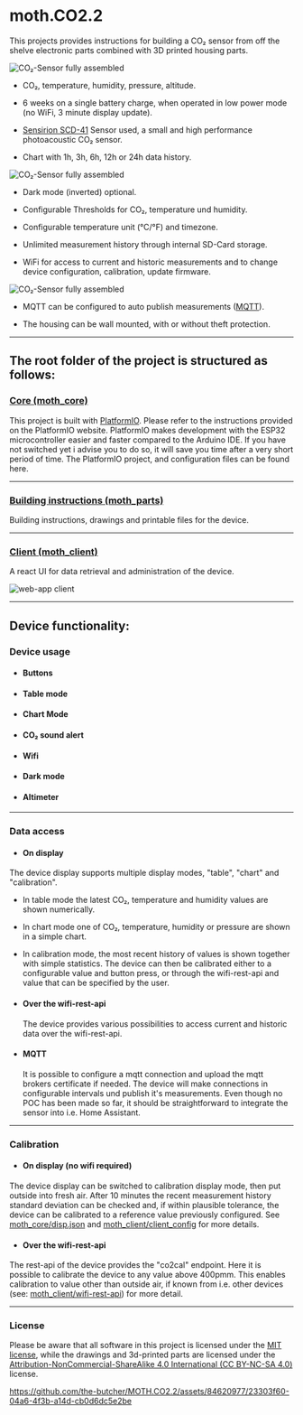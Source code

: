# moth.CO2.2

This projects provides instructions for building a CO₂ sensor from off the shelve electronic parts combined with 3D printed housing parts.

![CO₂-Sensor fully assembled](/images/sensor01_800.jpg?raw=true)

- CO₂, temperature, humidity, pressure, altitude.

- 6 weeks on a single battery charge, when operated in low power mode (no WiFi, 3 minute display update).

- [Sensirion SCD-41](https://www.adafruit.com/product/5190) Sensor used, a small and high performance photoacoustic CO₂ sensor.

- Chart with 1h, 3h, 6h, 12h or 24h data history.

![CO₂-Sensor fully assembled](/images/sensor03_800.jpg?raw=true)

- Dark mode (inverted) optional.

- Configurable Thresholds for CO₂, temperature und humidity.

- Configurable temperature unit (°C/°F) and timezone.

- Unlimited measurement history through internal SD-Card storage.

- WiFi for access to current and historic measurements and to change device configuration, calibration, update firmware.

![CO₂-Sensor fully assembled](/images/sensor04_800.jpg?raw=true)

- MQTT can be configured to auto publish measurements ([MQTT](https://de.wikipedia.org/wiki/MQTT)).

- The housing can be wall mounted, with or without theft protection.

---

## The root folder of the project is structured as follows:

### [Core (moth_core)](moth_core/README.md)

This project is built with [PlatformIO](https://platformio.org/). Please refer to the instructions provided on the PlatformIO website. PlatformIO makes development with the ESP32 microcontroller easier and faster compared to the Arduino IDE. If you have not switched yet i advise you to do so, it will save you time after a very short period of time.
The PlatformIO project, and configuration files can be found here.

---

### [Building instructions (moth_parts)](moth_parts/README.md)

Building instructions, drawings and printable files for the device.

---

### [Client (moth_client)](moth_client/README.md)

A react UI for data retrieval and administration of the device.

![web-app client](/images/moth_client.gif)

---

## Device functionality:

### Device usage

- #### Buttons

- #### Table mode

- #### Chart Mode

- #### CO₂ sound alert

- #### Wifi

- #### Dark mode

- #### Altimeter

---

### Data access

- #### On display

The device display supports multiple display modes, "table", "chart" and "calibration".

  - In table mode the latest CO₂, temperature and  humidity values are shown numerically.
  - In chart mode one of CO₂, temperature, humidity or pressure are shown in a simple chart.
  - In calibration mode, the most recent history of values is shown together with simple statistics. The device can then be calibrated either to a configurable value and button press, or through the wifi-rest-api and value that can be specified by the user.

- #### Over the wifi-rest-api

  The device provides various possibilities to access current and historic data over the wifi-rest-api.

- #### MQTT

  It is possible to configure a mqtt connection and upload the mqtt brokers certificate if needed. The device will make connections in configurable intervals und publish it's measurements.
  Even though no POC has been made so far, it should be straightforward to integrate the sensor into i.e. Home Assistant.

---

### Calibration

- #### On display (no wifi required)

The device display can be switched to calibration display mode, then put outside into fresh air. After 10 minutes the recent measurement history standard deviation can be checked and, if within plausible tolerance, the device can be calibrated to a reference value previously configured. See [moth_core/disp.json](/moth_core/README.md#dispjson) and [moth_client/client_config](/moth_client/README.md#client-config) for more details.

- #### Over the wifi-rest-api

The rest-api of the device provides the "co2cal" endpoint. Here it is possible to calibrate the device to any value above 400pmm. This enables calibration to value other than outside air, if known from i.e. other devices (see: [moth_client/wifi-rest-api](/moth_client/README.md#wifi-rest-api)) for more detail.

---

### License

Please be aware that all software in this project is licensed under the [MIT license](license.txt), while the drawings and 3d-printed parts are licensed under the [Attribution-NonCommercial-ShareAlike 4.0 International (CC BY-NC-SA 4.0)](https://creativecommons.org/licenses/by-nc-sa/4.0/) license.

https://github.com/the-butcher/MOTH.CO2.2/assets/84620977/23303f60-04a6-4f3b-a14d-cb0d6dc5e2be


